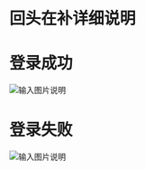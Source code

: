 
# 回头在补详细说明


# 登录成功

![输入图片说明](https://images.gitee.com/uploads/images/2018/0810/154746_9dfd45a6_966228.png "屏幕截图.png")


# 登录失败

![输入图片说明](https://images.gitee.com/uploads/images/2018/0810/154842_ec0a95fa_966228.png "屏幕截图.png")






